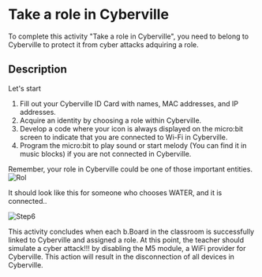 # Take a role in Cyberville
To complete this activity "Take a role in Cyberville", you need to belong to Cyberville to protect it from cyber attacks adquiring a role.

## Description
Let's start 
1) Fill out your Cyberville ID Card with names, MAC addresses, and IP addresses.
2) Acquire an identity by choosing a role within Cyberville.
3) Develop a code where your icon is always displayed on the micro:bit screen to indicate that you are connected to Wi-Fi in Cyberville.
4) Program the micro:bit to play sound or  start melody (You can find it in music blocks) if you are not connected in Cyberville.

Remember, your role in Cyberville could be one of those important entities. 
![Rol]("docs/static/mb/projects/bboard-tutorials-cyberville/Networking/Rol.png?raw=true "Rol")

It should look like this for someone who chooses WATER, and it is connected..

![Step6]("docs/static/mb/projects/bboard-tutorials-cyberville/Networking/Step6.png?raw=true "Step6")

This activity concludes when each b.Board in the classroom is successfully linked to Cyberville and assigned a role. At this point, the teacher should simulate a cyber attack!!!  by disabling the M5 module, a WiFi provider for Cyberville. This action will result in the disconnection of all devices in Cyberville.